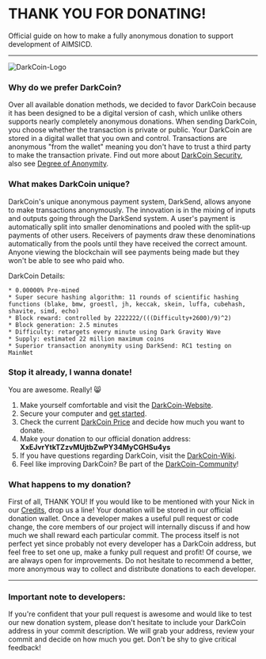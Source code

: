 # THANK YOU FOR DONATING!

Official guide on how to make a fully anonymous donation to support development of AIMSICD.

---

![DarkCoin-Logo](https://avatars2.githubusercontent.com/u/6827093?s=460)

### Why do we prefer DarkCoin?

Over all available donation methods, we decided to favor DarkCoin because it has been designed to be a digital version of cash, which unlike others supports nearly completely anonymous donations. When sending DarkCoin, you choose whether the transaction is private or public. Your DarkCoin are stored in a digital wallet that you own and control. Transactions are anonymous "from the wallet" meaning you don't have to trust a third party to make the transaction private. Find out more about [DarkCoin Security](https://www.darkcoin.io/intro.html), also see [Degree of Anonymity](http://wiki.darkcoin.eu/wiki/Darkcoin_and_Degree_of_Anonymity).

### What makes DarkCoin unique?

DarkCoin's unique anonymous payment system, DarkSend, allows anyone to make transactions anonymously. The innovation is in the mixing of inputs and outputs going through the DarkSend system. A user's payment is automatically split into smaller denominations and pooled with the split-up payments of other users. Receivers of payments draw these denominations automatically from the pools until they have received the correct amount. Anyone viewing the blockchain will see payments being made but they won't be able to see who paid who.

DarkCoin Details:

```
* 0.00000% Pre-mined
* Super secure hashing algorithm: 11 rounds of scientific hashing functions (blake, bmw, groestl, jh, keccak, skein, luffa, cubehash, shavite, simd, echo)
* Block reward: controlled by 2222222/(((Difficulty+2600)/9)^2)
* Block generation: 2.5 minutes
* Difficulty: retargets every minute using Dark Gravity Wave
* Supply: estimated 22 million maximum coins
* Superior transaction anonymity using DarkSend: RC1 testing on MainNet
```

### Stop it already, I wanna donate!

You are awesome. Really! :smile_cat: 

1. Make yourself comfortable and visit the [DarkCoin-Website](https://www.darkcoin.io/).
2. Secure your computer and [get started](https://www.darkcoin.io/getstarted.html).
3. Check the current [DarkCoin Price](http://darkcoinprice.com/) and decide how much you want to donate.
4. Make your donation to our official donation address: **XxEJvrYtkTZzvMUjtbZwPY34MyCGHSu4ys**
5. If you have questions regarding DarkCoin, visit the [DarkCoin-Wiki](http://wiki.darkcoin.eu/wiki/Main_Page).
6. Feel like improving DarkCoin? Be part of the [DarkCoin-Community](https://www.darkcoin.io/getinvolved.html)!

### What happens to my donation?

First of all, THANK YOU! If you would like to be mentioned with your Nick in our [Credits](https://github.com/SecUpwN/Android-IMSI-Catcher-Detector#credits--greetings), drop us a line! Your donation will be stored in our official donation wallet. Once a developer makes a useful pull request or code change, the core members of our project will internally discuss if and how much we shall reward each particular commit. The process itself is not perfect yet since probably not every developer has a DarkCoin address, but feel free to set one up, make a funky pull request and profit! Of course, we are always open for improvements. Do not hesitate to recommend a better, more anonymous way to collect and distribute donations to each developer.

---

### Important note to developers:

If you're confident that your pull request is awesome and would like to test our new donation system, please don't hesitate to include your DarkCoin address in your commit description. We will grab your address, review your commit and decide on how much you get. Don't be shy to give critical feedback!